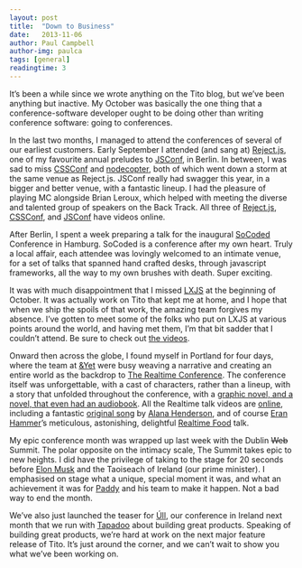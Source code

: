 ```yaml
---
layout: post
title:  "Down to Business"
date:   2013-11-06
author: Paul Campbell
author-img: paulca
tags: [general]
readingtime: 3
---
```

It’s been a while since we wrote anything on the Tito blog, but we’ve been anything but inactive.  My October was basically the one thing that a conference-software developer ought to be doing other than writing conference software: going to conferences.

In the last two months, I managed to attend the conferences of several of our earliest customers. Early September I attended (and sang at) [Reject.js](http://rejectjs.org/), one of my favourite annual preludes to [JSConf](http://jsconf.eu), in Berlin. In between, I was sad to miss [CSSConf](http://cssconf.eu) and [nodecopter](http://nodecopter.com), both of which went down a storm at the same venue as Reject.js. JSConf really had swagger this year, in a bigger and better venue, with a fantastic lineup. I had the pleasure of playing MC alongside Brian Leroux, which helped with meeting the diverse and talented group of speakers on the Back Track. All three of [Reject.js](http://www.youtube.com/playlist?list=PL37ZVnwpeshGLrMTDPV12z7KmjrXsOeHT), [CSSConf](https://www.youtube.com/playlist?list=PL37ZVnwpeshGi0vwS7HNUvsj8_vcNzQZk), and [JSConf](http://2013.jsconf.eu/speakers/videos.html) have videos online.

After Berlin, I spent a week preparing a talk for the inaugural [SoCoded](http://socoded.com) Conference in Hamburg. SoCoded is a conference after my own heart. Truly a local affair, each attendee was lovingly welcomed to an intimate venue, for a set of talks that spanned hand crafted desks, through javascript frameworks, all the way to my own brushes with death. Super exciting.

It was with much disappointment that I missed [LXJS](http://2013.lxjs.org/) at the beginning of October. It was actually work on Tito that kept me at home, and I hope that when we ship the spoils of that work, the amazing team forgives my absence. I’ve gotten to meet some of the folks who put on LXJS at various points around the world, and having met them, I’m that bit sadder that I couldn’t attend. Be sure to check out [the videos](http://www.youtube.com/channel/UCiCGpqnkj9oRzPsJBql7pGw).

Onward then across the globe, I found myself in Portland for four days, where the team at [&Yet](http://andyet.com/) were busy weaving a narrative and creating an entire world as the backdrop to [The Realtime Conference](http://realtimeconf.com/). The conference itself was unforgettable, with a cast of characters, rather than a lineup, with a story that unfolded throughout the conference, with a [graphic novel, and a novel, that even had an audiobook](http://2013.realtimeconf.com/something-greater-than-artifice/). All the Realtime talk videos are [online](http://2013.realtimeconf.com/video/), including a fantastic [original song](http://2013.realtimeconf.com/Legacy.mp3) by [Alana Henderson](http://twitter.com/lanihendy), and of course [Eran Hammer](http://twitter.com/eranhammer)’s meticulous, astonishing, delightful [Realtime Food](realtimefood.net) talk.

My epic conference month was wrapped up last week with the Dublin <del>Web</del> Summit. The polar opposite on the intimacy scale, The Summit takes epic to new heights. I did have the privilege of taking to the stage for 20 seconds before [Elon Musk](http://twitter.com/elonmusk) and the Taoiseach of Ireland (our prime minister). I emphasised on stage what a unique, special moment it was, and what an achievement it was for [Paddy](https://twitter.com/paddycosgrave) and his team to make it happen. Not a bad way to end the month.

We’ve also just launched the teaser for [Úll](http://2014.ull.ie), our conference in Ireland next month that we run with [Tapadoo](http://tapadoo.ie) about building great products. Speaking of building great products, we’re hard at work on the next major feature release of Tito. It’s just around the corner, and we can’t wait to show you what we’ve been working on.